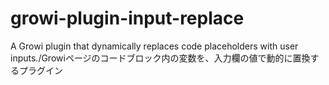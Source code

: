 # growi-plugin-input-replace
A Growi plugin that dynamically replaces code placeholders with user inputs./Growiページのコードブロック内の変数を、入力欄の値で動的に置換するプラグイン
